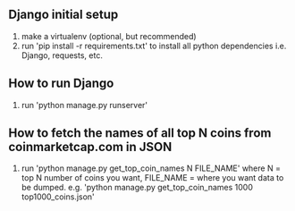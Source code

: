 ## Django initial setup

1. make a virtualenv (optional, but recommended)
2. run 'pip install -r requirements.txt' to install all python dependencies i.e. Django, requests, etc.

## How to run Django

1. run 'python manage.py runserver'

## How to fetch the names of all top N coins from coinmarketcap.com in JSON

1. run 'python manage.py get_top_coin_names N FILE_NAME'
where N = top N number of coins you want, FILE_NAME = where you want data to be dumped.
e.g. 'python manage.py get_top_coin_names 1000 top1000_coins.json'

